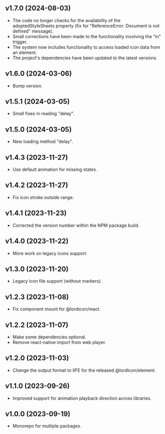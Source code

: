 ## v1.7.0 (2024-08-03)

-   The code no longer checks for the availability of the adoptedStyleSheets property (fix for "ReferenceError: Document is not defined" message).
-   Small corrections have been made to the functionality involving the "in" trigger.
-   The system now includes functionality to access loaded icon data from an element.
-   The project's dependencies have been updated to the latest versions.

## v1.6.0 (2024-03-06)

-   Bump version.

## v1.5.1 (2024-03-05)

-   Small fixes in reading "delay".

## v1.5.0 (2024-03-05)

-   New loading method "delay".

## v1.4.3 (2023-11-27)

-   Use default animation for missing states.

## v1.4.2 (2023-11-27)

-   Fix icon stroke outside range.

## v1.4.1 (2023-11-23)

-   Corrected the version number within the NPM package build.

## v1.4.0 (2023-11-22)

-   More work on legacy icons support.

## v1.3.0 (2023-11-20)

-   Legacy icon file support (without markers).

## v1.2.3 (2023-11-08)

-   Fix component mount for @lordicon/react.

## v1.2.2 (2023-11-07)

-   Make some dependencies optional.
-   Remove react-native import from web player.

## v1.2.0 (2023-11-03)

-   Change the output format to IIFE for the released @lordicon/element.

## v1.1.0 (2023-09-26)

-   Improved support for animation playback direction across libraries.

## v1.0.0 (2023-09-19)

-   Monorepo for multiple packages.
